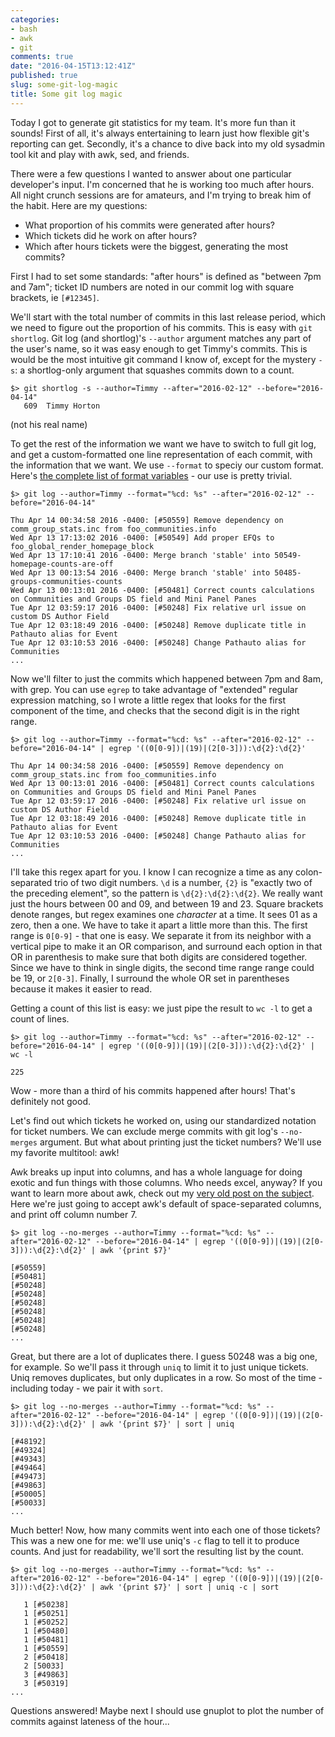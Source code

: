 ```yaml
---
categories:
- bash
- awk
- git
comments: true
date: "2016-04-15T13:12:41Z"
published: true
slug: some-git-log-magic
title: Some git log magic
---
```

Today I got to generate git statistics for my team. It's more fun than it sounds! First of all, it's always entertaining to learn just how flexible git's reporting can get. Secondly, it's a chance to dive back into my old sysadmin tool kit and play with awk, sed, and friends.

There were a few questions I wanted to answer about one particular developer's input. I'm concerned that he is working too much after hours. All night crunch sessions are for amateurs, and I'm trying to break him of the habit. Here are my questions:

* What proportion of his commits were generated after hours?
* Which tickets did he work on after hours?
* Which after hours tickets were the biggest, generating the most commits?

First I had to set some standards: "after hours" is defined as "between 7pm and 7am"; ticket ID numbers are noted in our commit log with square brackets, ie ```[#12345]```.  

We'll start with the total number of commits in this last release period, which we need to figure out the proportion of his commits. This is easy with ```git shortlog```. Git log (and shortlog)'s ```--author``` argument matches any part of the user's name, so it was easy enough to get Timmy's commits. This is would be the most intuitive git command I know of, except for the mystery ```-s```: a shortlog-only argument that squashes commits down to a count. 

```
$> git shortlog -s --author=Timmy --after="2016-02-12" --before="2016-04-14"
   609  Timmy Horton
```
(not his real name)

To get the rest of the information we want we have to switch to full git log, and get a custom-formatted one line representation of each commit, with the information that we want. We use ```--format``` to speciy our custom format. Here's [the complete list of format variables](https://www.kernel.org/pub/software/scm/git/docs/git-log.html#_pretty_formats) - our use is pretty trivial.

``` 
$> git log --author=Timmy --format="%cd: %s" --after="2016-02-12" --before="2016-04-14"

Thu Apr 14 00:34:58 2016 -0400: [#50559] Remove dependency on comm_group_stats.inc from foo_communities.info
Wed Apr 13 17:13:02 2016 -0400: [#50549] Add proper EFQs to foo_global_render_homepage_block
Wed Apr 13 17:10:41 2016 -0400: Merge branch 'stable' into 50549-homepage-counts-are-off
Wed Apr 13 00:13:54 2016 -0400: Merge branch 'stable' into 50485-groups-communities-counts
Wed Apr 13 00:13:01 2016 -0400: [#50481] Correct counts calculations on Communities and Groups DS field and Mini Panel Panes
Tue Apr 12 03:59:17 2016 -0400: [#50248] Fix relative url issue on custom DS Author Field
Tue Apr 12 03:18:49 2016 -0400: [#50248] Remove duplicate title in Pathauto alias for Event
Tue Apr 12 03:10:53 2016 -0400: [#50248] Change Pathauto alias for Communities
...
```

Now we'll filter to just the commits which happened between 7pm and 8am, with grep. You can use ```egrep``` to take advantage of "extended" regular expression matching, so I wrote a little regex that looks for the first component of the time, and checks that the second digit is in the right range.

```
$> git log --author=Timmy --format="%cd: %s" --after="2016-02-12" --before="2016-04-14" | egrep '((0[0-9])|(19)|(2[0-3])):\d{2}:\d{2}'

Thu Apr 14 00:34:58 2016 -0400: [#50559] Remove dependency on comm_group_stats.inc from foo_communities.info
Wed Apr 13 00:13:01 2016 -0400: [#50481] Correct counts calculations on Communities and Groups DS field and Mini Panel Panes
Tue Apr 12 03:59:17 2016 -0400: [#50248] Fix relative url issue on custom DS Author Field
Tue Apr 12 03:18:49 2016 -0400: [#50248] Remove duplicate title in Pathauto alias for Event
Tue Apr 12 03:10:53 2016 -0400: [#50248] Change Pathauto alias for Communities
...
```

I'll take this regex apart for you. I know I can recognize a time as any colon-separated trio of two digit numbers. ```\d``` is a number, ```{2}``` is "exactly two of the preceding element", so the pattern is ```\d{2}:\d{2}:\d{2}```. We really want just the hours between 00 and 09, and between 19 and 23. Square brackets denote ranges, but regex examines one _character_ at a time. It sees 01 as a zero, then a one. We have to take it apart a little more than this. The first range is ```0[0-9]``` - that one is easy. We separate it from its neighbor with a vertical pipe to make it an OR comparison, and surround each option in that OR in parenthesis to make sure that both digits are considered together. Since we have to think in single digits, the second time range range could be 19, or ```2[0-3]```. Finally, I surround the whole OR set in parentheses because it makes it easier to read.

Getting a count of this list is easy: we just pipe the result to ```wc -l``` to get a count of lines.

```
$> git log --author=Timmy --format="%cd: %s" --after="2016-02-12" --before="2016-04-14" | egrep '((0[0-9])|(19)|(2[0-3])):\d{2}:\d{2}' | wc -l

225
```

Wow - more than a third of his commits happened after hours! That's definitely not good.

Let's find out which tickets he worked on, using our standardized notation for ticket numbers. We can exclude merge commits with git log's ```--no-merges``` argument. But what about printing just the ticket numbers? We'll use my favorite multitool: awk! 

Awk breaks up input into columns, and has a whole language for doing exotic and fun things with those columns. Who needs excel, anyway? If you want to learn more about awk, check out my [very old post on the subject](https://ohthehugemanatee.org/2011/04/working-with-bash-awk.html). Here we're just going to accept awk's default of space-separated columns, and print off column number 7.

```
$> git log --no-merges --author=Timmy --format="%cd: %s" --after="2016-02-12" --before="2016-04-14" | egrep '((0[0-9])|(19)|(2[0-3])):\d{2}:\d{2}' | awk '{print $7}'

[#50559]
[#50481]
[#50248]
[#50248]
[#50248]
[#50248]
[#50248]
[#50248]
...
```

Great, but there are a lot of duplicates there. I guess 50248 was a big one, for example. So we'll pass it through ```uniq``` to limit it to just unique tickets. Uniq removes duplicates, but only duplicates in a row. So most of the time - including today - we pair it with ```sort```. 

```
$> git log --no-merges --author=Timmy --format="%cd: %s" --after="2016-02-12" --before="2016-04-14" | egrep '((0[0-9])|(19)|(2[0-3])):\d{2}:\d{2}' | awk '{print $7}' | sort | uniq

[#48192]
[#49324]
[#49343]
[#49464]
[#49473]
[#49863]
[#50005]
[#50033]
...
```

Much better! Now, how many commits went into each one of those tickets? This was a new one for me: we'll use uniq's ```-c``` flag to tell it to produce counts. And just for readability, we'll sort the resulting list by the count.

```
$> git log --no-merges --author=Timmy --format="%cd: %s" --after="2016-02-12" --before="2016-04-14" | egrep '((0[0-9])|(19)|(2[0-3])):\d{2}:\d{2}' | awk '{print $7}' | sort | uniq -c | sort

   1 [#50238]
   1 [#50251]
   1 [#50252]
   1 [#50480]
   1 [#50481]
   1 [#50559]
   2 [#50418]
   2 [50033]
   3 [#49863]
   3 [#50319]
...
```

Questions answered! Maybe next I should use gnuplot to plot the number of commits against lateness of the hour...
